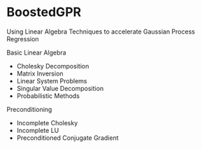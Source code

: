 # BoostedGPR
Using Linear Algebra Techniques to accelerate Gaussian Process Regression

Basic Linear Algebra 
- Cholesky Decomposition
- Matrix Inversion
- Linear System Problems
- Singular Value Decomposition
- Probabilistic Methods

Preconditioning
- Incomplete Cholesky
- Incomplete LU 
- Preconditioned Conjugate Gradient